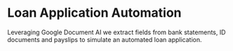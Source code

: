 # Loan Application Automation

Leveraging Google Document AI we extract fields from bank statements, ID documents and payslips to simulate an automated loan application.
